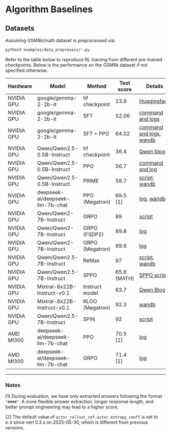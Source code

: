 # Algorithm Baselines

## Datasets

Assuming GSM8k/math dataset is preprocessed via:

```bash
python3 examples/data_preprocess/*.py
```

Refer to the table below to reproduce RL training from different pre-trained checkpoints. Below is the performance on the GSM8k dataset if not specified otherwise.

|Hardware | Model                            | Method               | Test score | Details |
|---------|----------------------------------|----------------------|------------|---------|
| NVIDIA GPU | google/gemma-2-2b-it             | hf checkpoint     | 23.9       | [Huggingface](https://huggingface.co/google/gemma-2-2b-it#benchmark-results) |
| NVIDIA GPU | google/gemma-2-2b-it             | SFT                  | 52.06      | [command and logs](https://github.com/eric-haibin-lin/verl-data/blob/experiments/gsm8k/gemma-2-2b-it-sft-0.411.log) |
| NVIDIA GPU | google/gemma-2-2b-it             | SFT + PPO            | 64.02      | [command and logs](https://github.com/eric-haibin-lin/verl-data/blob/experiments/gsm8k/gemma-2-2b-it-ppo-bsz512_4-prompt1024-resp-512-0.640.log), [wandb](https://api.wandb.ai/links/verl-team/h7ux8602) |
| NVIDIA GPU | Qwen/Qwen2.5-0.5B-Instruct       | hf checkpoint     | 36.4       | [Qwen blog](https://qwenlm.github.io/blog/qwen2.5-llm/) |
| NVIDIA GPU | Qwen/Qwen2.5-0.5B-Instruct       | PPO                  | 56.7       | [command and log](https://github.com/eric-haibin-lin/verl-data/blob/experiments/gsm8k/Qwen2.5-0.5B-bsz256_2-prompt1024-resp512-0.567.log) |
| NVIDIA GPU | Qwen/Qwen2.5-0.5B-Instruct       | PRIME                | 58.7       | [script](https://github.com/volcengine/verl/blob/main/recipe/prime/run_prime_qwen.sh), [wandb](https://api.wandb.ai/links/zefan-wang-thu-tsinghua-university/rxd1btvb) |
| NVIDIA GPU | deepseek-ai/deepseek-llm-7b-chat | PPO (Megatron)       | 69.5 [1]   | [log](https://github.com/eric-haibin-lin/verl-data/blob/experiments/gsm8k/deepseek-llm-7b-chat-megatron-bsz256_4-prompt512-resp512-0.695.log), [wandb](https://wandb.ai/verl-team/verl_megatron_gsm8k_examples/runs/10fetyr3) |
| NVIDIA GPU | Qwen/Qwen2-7B-Instruct           | GRPO                 | 89         | [script](https://github.com/volcengine/verl/blob/a65c9157bc0b85b64cd753de19f94e80a11bd871/examples/grpo_trainer/run_qwen2-7b_seq_balance.sh) |
| NVIDIA GPU | Qwen/Qwen2-7B-Instruct           | GRPO (FSDP2)         | 89.8       | [log](https://github.com/eric-haibin-lin/verl-data/blob/experiments/gsm8k/qwen2-7b-fsdp2.log) |
| NVIDIA GPU | Qwen/Qwen2-7B-Instruct           | GRPO (Megatron)      | 89.6       | [log](https://github.com/eric-haibin-lin/verl-data/blob/experiments/gsm8k/qwen2-7b_math_megatron.log) |
| NVIDIA GPU | Qwen/Qwen2.5-7B-Instruct         | ReMax                | 97         | [script](https://github.com/eric-haibin-lin/verl/blob/main/examples/remax_trainer/run_qwen2.5-3b_seq_balance.sh), [wandb](https://wandb.ai/liziniu1997/verl_remax_example_gsm8k/runs/vxl10pln) |
| NVIDIA GPU | Qwen/Qwen2.5-7B-Instruct         | SPPO                 | 65.6 (MATH)| [SPPO script](https://github.com/volcengine/verl/tree/main/recipe/sppo/README.md) |
| NVIDIA GPU | Mixtral-8x22B-Instruct-v0.1      | Instruct model       | 83.7       | [Qwen Blog](https://qwenlm.github.io/blog/qwen2.5-llm/) |
| NVIDIA GPU | Mixtral-8x22B-Instruct-v0.1      | RLOO (Megatron)      | 92.3       | [wandb](https://api.wandb.ai/links/ppo_dev/sbuiuf2d) |
| NVIDIA GPU | Qwen/Qwen2.5-7B-Instruct         | SPIN                 | 92         | [script](https://github.com/volcengine/verl/tree/main/recipe/spin/README.md) |
| AMD MI300 | deepseek-ai/deepseek-llm-7b-chat | PPO    | 70.5 [1]   | [log](https://github.com/yushengsu-thu/verl_training_log/blob/main/gsm8k/ppo_run_deepseek7b_llm.log) |
| AMD MI300 | deepseek-ai/deepseek-llm-7b-chat | GRPO   | 71.4 [1]   | [log](https://github.com/yushengsu-thu/verl_training_log/blob/main/gsm8k/grpo_run_deepseek7b_llm.log) |

---

### Notes

[1] During evaluation, we have only extracted answers following the format `"####"`. A more flexible answer extraction, longer response length, and better prompt engineering may lead to a higher score.

[2] The default value of `actor_rollout_ref.actor.entropy_coeff` is set to `0.0` since verl 0.3.x on 2025-05-30, which is different from previous versions.